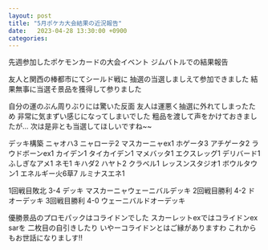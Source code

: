 ```yaml
---
layout: post
title: "5月ポケカ大会結果の近況報告"
date:   2023-04-28 13:30:00 +0900
categories:
---
```

先週参加したポケモンカードの大会イベント
ジムバトルでの結果報告

友人と関西の棒都市にてシールド戦に
抽選の当選しましえて参加できました
結果無事に当選そ景品を獲得して参りました

自分の運のぶん周りぶりには驚いた反面
友人は運悪く抽選に外れてしまったため
非常に気まずい感じになってしまいでした
粗品を渡して声をかけておきましたが...
次は是非とも当選してほしいですね~~

デッキ構築
ニャオハ3
ニャローテ2
マスカーニャex1
ホゲータ3
アチゲータ2
ラウドボーンex1
カイデン1
タイカイデン1
マメバッタ1
エクスレッグ1
デリバード1
ふしぎなアメ1
ネモ1
キハダ2
ハヤト2
クラベル1
レッスンスタジオ1
ボウルタウン1
エネルギー火6草7
ルミナスエネ1

1回戦目敗北 	3-4	デッキ マスカーニャウェーニバルデッキ
2回戦目勝利 	4-2	ドオーデッキ
3回戦目勝利	4-0	ウェーニバルドオーデッキ

優勝景品のプロモパックはコライドンでした
スカーレットexではコライドンex sarを
二枚目の自引きしたり
いやーコライドンとはご縁がありますわ
これからもお世話になりましす!!